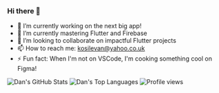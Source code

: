 ### Hi there 👋

<!--
**BossLevan/BossLevan** is a ✨ _special_ ✨ repository because its `README.md` (this file) appears on your GitHub profile.

Here are some ideas to get you started: -->

- 🔭 I’m currently working on the next big app!
- 🌱 I’m currently mastering Flutter and Firebase
- 👯 I’m looking to collaborate on impactful Flutter projects
- 📫 How to reach me: kosilevan@yahoo.co.uk
- ⚡ Fun fact: When I'm not on VSCode, I'm cooking something cool on Figma!

![Dan's GitHub Stats](https://github-readme-stats.vercel.app/api?username=BossLevan&theme=cobalt&show_icons=true&&line_height=40)
![Dan's Top Languages](https://github-readme-stats.vercel.app/api/top-langs/?username=BossLevan&theme=cobalt&show_icons=true)
![Profile views](https://gpvc.arturio.dev/BossLevan)  
